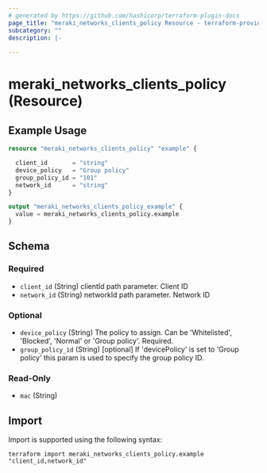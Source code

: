 ```yaml
---
# generated by https://github.com/hashicorp/terraform-plugin-docs
page_title: "meraki_networks_clients_policy Resource - terraform-provider-meraki"
subcategory: ""
description: |-
  
---
```


# meraki_networks_clients_policy (Resource)



## Example Usage

```terraform
resource "meraki_networks_clients_policy" "example" {

  client_id       = "string"
  device_policy   = "Group policy"
  group_policy_id = "101"
  network_id      = "string"
}

output "meraki_networks_clients_policy_example" {
  value = meraki_networks_clients_policy.example
}
```

<!-- schema generated by tfplugindocs -->
## Schema

### Required

- `client_id` (String) clientId path parameter. Client ID
- `network_id` (String) networkId path parameter. Network ID

### Optional

- `device_policy` (String) The policy to assign. Can be 'Whitelisted', 'Blocked', 'Normal' or 'Group policy'. Required.
- `group_policy_id` (String) [optional] If 'devicePolicy' is set to 'Group policy' this param is used to specify the group policy ID.

### Read-Only

- `mac` (String)

## Import

Import is supported using the following syntax:

```shell
terraform import meraki_networks_clients_policy.example "client_id,network_id"
```
